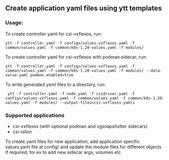 ## Create application yaml files using ytt templates

### Usage:
To create controller yaml for csi-vxflexos, run:

`ytt -f controller.yaml -f configs/values-vxflexos.yaml -f common/values.yaml -f common/k8s-1.20-values.yaml -f modules/` 

To create controller yaml for csi-vxflexos with podman sidecar, run:

`ytt -f controller.yaml -f configs/values-vxflexos.yaml -f common/values.yaml -f common/k8s-1.20-values.yaml -f modules/ --data-value-yaml podmon.enabled=true`

To write generated yaml files to a directory, run:

` ytt -f controller.yaml -f node.yaml -f csidriver.yaml -f configs/values-vxflexos.yaml -f common/values.yaml -f common/k8s-1.20-values.yaml -f modules/ --output-files=csi-vxflexos-yamls`


### Supported applications
* csi-vxflexos (with optional podman and vgsnapshotter sidecars)
* csi-isilon


To create yaml files for new application, add application specific values.yaml file at config/ and update the module files for different objects if required, for ex to add new sidecar args, volumes etc.